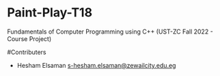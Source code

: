 # Paint-Play-T18
Fundamentals of Computer Programming using C++ (UST-ZC Fall 2022 - Course Project)

#Contributers
- Hesham Elsaman <s-hesham.elsaman@zewailcity.edu.eg>
